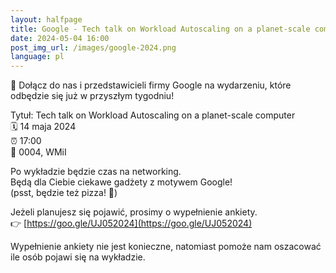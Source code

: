 ```yaml
---
layout: halfpage
title: Google - Tech talk on Workload Autoscaling on a planet-scale computer
date: 2024-05-04 16:00
post_img_url: /images/google-2024.png
language: pl
---
```


📣 Dołącz do nas i przedstawicieli firmy Google na wydarzeniu, które odbędzie się już w przyszłym tygodniu!
  
Tytuł: Tech talk on Workload Autoscaling on a planet-scale computer  
🗓 14 maja 2024  
⏰ 17:00  
📌 0004, WMiI
  
Po wykładzie będzie czas na networking.  
Będą dla Ciebie ciekawe gadżety z motywem Google!  
(psst, będzie też pizza! 🍕)
  
Jeżeli planujesz się pojawić, prosimy o wypełnienie ankiety.  
👉 [https://goo.gle/UJ052024](https://goo.gle/UJ052024)
  
Wypełnienie ankiety nie jest konieczne, natomiast pomoże nam oszacować ile osób pojawi się na wykładzie.

